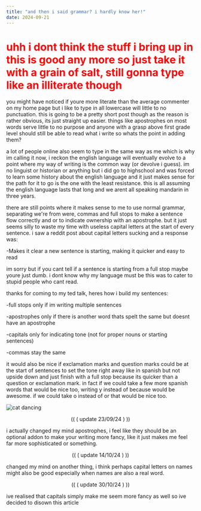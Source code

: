 ```yaml
---
title: "and then i said grammar? i hardly know her!"
date: 2024-09-21
---
```


<h1 style="color: red;">uhh i dont think the stuff i bring up in this is good any more so just take it with a grain of salt, still gonna type like an illiterate though</h1>

you might have noticed if youre more literate than the average commenter on my home page but i like to type in all lowercase will little to no punctuation. this is going to be a pretty short post though as the reason is rather obvious, its just straight up easier. things like apostrophes on most words serve little to no purpose and anyone with a grasp above first grade level should still be able to read what i write so whats the point in adding them?

a lot of people online also seem to type in the same way as me which is why im calling it now, i reckon the english language will eventually evolve to a point where my way of writing is the common way (or devolve i guess). im no linguist or historian or anything but i did go to highschool and was forced to learn some history about the english language and it just makes sense for the path for it to go is the one with the least resistance. this is all assuming the english language lasts that long and we arent all speaking mandarin in three years.

there are still points where it makes sense to me to use normal grammar, separating we're from were, commas and full stops to make a sentence flow correctly and or to indicate ownership with an apostrophe. but it just seems silly to waste my time with useless capital letters at the start of every sentence. i saw a reddit post about capital letters sucking and a response was:

-Makes it clear a new sentence is starting, making it quicker and easy to read

im sorry but if you cant tell if a sentence is starting from a full stop maybe youre just dumb. i dont know why my language must be this was to cater to stupid people who cant read.

thanks for coming to my ted talk, heres how i build my sentences:

-full stops only if im writing multiple sentences

-apostrophes only if there is another word thats spelt the same but doesnt have an apostrophe

-capitals only for indicating tone (not for proper nouns or starting sentences)

-commas stay the same

it would also be nice if exclamation marks and question marks could be at the start of sentences to set the tone right away like in spanish but not upside down and just finish with a full stop because its quicker than a question or exclamation mark. in fact if we could take a few more spanish words that would be nice too, writing y instead of because would be awesome. if we could take o instead of or that would be nice too.

![cat dancing](https://i.imgur.com/nosikQO.gif)

<p style="text-align:center;">(( ( update 23/09/24 ) ))</p>

i actually changed my mind apostrophes, i feel like they should be an optional addon to make your writing more fancy, like it just makes me feel far more sophisticated or something.

<p style="text-align:center;">(( ( update 14/10/24 ) ))</p>

changed my mind on another thing, i think perhaps capital letters on names might also be good especially when names are also a real word.

<p style="text-align:center;">(( ( update 30/10/24 ) ))</p>

ive realised that capitals simply make me seem more fancy as well so ive decided to disown this article